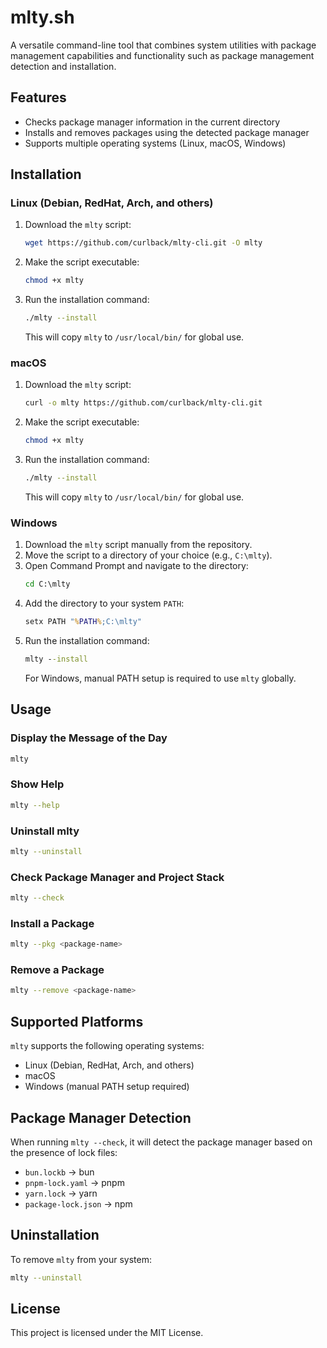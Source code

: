 # mlty.sh

A versatile command-line tool that combines system utilities with package management capabilities and functionality such as package management detection and installation.

## Features

- Checks package manager information in the current directory
- Installs and removes packages using the detected package manager
- Supports multiple operating systems (Linux, macOS, Windows)

## Installation

### Linux (Debian, RedHat, Arch, and others)

1. Download the `mlty` script:
   ```bash
   wget https://github.com/curlback/mlty-cli.git -O mlty
   ```
2. Make the script executable:
   ```bash
   chmod +x mlty
   ```
3. Run the installation command:
   ```bash
   ./mlty --install
   ```
   This will copy `mlty` to `/usr/local/bin/` for global use.

### macOS

1. Download the `mlty` script:
   ```bash
   curl -o mlty https://github.com/curlback/mlty-cli.git
   ```
2. Make the script executable:
   ```bash
   chmod +x mlty
   ```
3. Run the installation command:
   ```bash
   ./mlty --install
   ```
   This will copy `mlty` to `/usr/local/bin/` for global use.

### Windows

1. Download the `mlty` script manually from the repository.
2. Move the script to a directory of your choice (e.g., `C:\mlty`).
3. Open Command Prompt and navigate to the directory:
   ```cmd
   cd C:\mlty
   ```
4. Add the directory to your system `PATH`:
   ```cmd
   setx PATH "%PATH%;C:\mlty"
   ```
5. Run the installation command:
   ```cmd
   mlty --install
   ```
   For Windows, manual PATH setup is required to use `mlty` globally.

## Usage

### Display the Message of the Day

```bash
mlty
```

### Show Help

```bash
mlty --help
```

### Uninstall mlty

```bash
mlty --uninstall
```

### Check Package Manager and Project Stack

```bash
mlty --check
```

### Install a Package

```bash
mlty --pkg <package-name>
```

### Remove a Package

```bash
mlty --remove <package-name>
```

## Supported Platforms

`mlty` supports the following operating systems:

- Linux (Debian, RedHat, Arch, and others)
- macOS
- Windows (manual PATH setup required)

## Package Manager Detection

When running `mlty --check`, it will detect the package manager based on the presence of lock files:

- `bun.lockb` → bun
- `pnpm-lock.yaml` → pnpm
- `yarn.lock` → yarn
- `package-lock.json` → npm

## Uninstallation

To remove `mlty` from your system:

```bash
mlty --uninstall
```

## License

This project is licensed under the MIT License.
